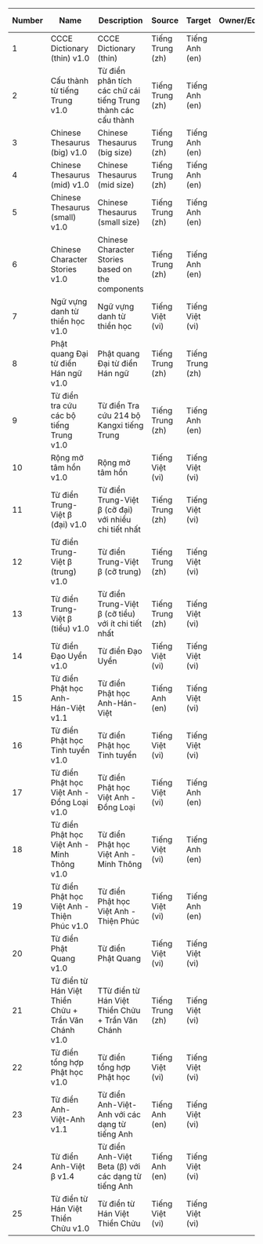 | Number | Name | Description |Source |Target |Owner/Editor |Version |Definitions |DictD | Lingvo (DSL) | EPUB | Kobo | Kindle (.mobi) | StartDict | Yomitan |
| --- | --- |  --- | --- | --- | --- | --- | --- | --- | --- | --- | --- | --- | --- | --- |
| 1 | CCCE Dictionary (thin) v1.0 | CCCE Dictionary (thin) |Tiếng Trung (zh) |Tiếng Anh (en) | |1.0 |107,334 | [Download](https://github.com/catusf/tudien/releases/tag/v4.0/CCCE-Thin.dictd.zip) | [Download](https://github.com/catusf/tudien/releases/tag/v4.0/CCCE-Thin.dsl.dz) | [Download](https://github.com/catusf/tudien/releases/tag/v4.0/CCCE-Thin.epub) | [Download](https://github.com/catusf/tudien/releases/tag/v4.0/CCCE-Thin.kobo.zip) | [Download](https://github.com/catusf/tudien/releases/tag/v4.0/CCCE-Thin.mobi) | [Download](https://github.com/catusf/tudien/releases/tag/v4.0/CCCE-Thin.stardict.zip) | [Download](https://github.com/catusf/tudien/releases/tag/v4.0/CCCE-Thin.yomitan.zip) |
| 2 | Cấu thành từ tiếng Trung v1.0 | Từ điển phân tích các chữ cái tiếng Trung thành các cấu thành |Tiếng Trung (zh) |Tiếng Anh (en) | |1.0 |9,145 | [Download](https://github.com/catusf/tudien/releases/tag/v4.0/Char-Component-Dict.dictd.zip) | [Download](https://github.com/catusf/tudien/releases/tag/v4.0/Char-Component-Dict.dsl.dz) | [Download](https://github.com/catusf/tudien/releases/tag/v4.0/Char-Component-Dict.epub) | [Download](https://github.com/catusf/tudien/releases/tag/v4.0/Char-Component-Dict.kobo.zip) | [Download](https://github.com/catusf/tudien/releases/tag/v4.0/Char-Component-Dict.mobi) | [Download](https://github.com/catusf/tudien/releases/tag/v4.0/Char-Component-Dict.stardict.zip) | [Download](https://github.com/catusf/tudien/releases/tag/v4.0/Char-Component-Dict.yomitan.zip) |
| 3 | Chinese Thesaurus (big) v1.0 | Chinese Thesaurus (big size) |Tiếng Trung (zh) |Tiếng Anh (en) | |1.0 |50,129 | [Download](https://github.com/catusf/tudien/releases/tag/v4.0/ChineseThesaurus-big.dictd.zip) | [Download](https://github.com/catusf/tudien/releases/tag/v4.0/ChineseThesaurus-big.dsl.dz) | [Download](https://github.com/catusf/tudien/releases/tag/v4.0/ChineseThesaurus-big.epub) | [Download](https://github.com/catusf/tudien/releases/tag/v4.0/ChineseThesaurus-big.kobo.zip) | [Download](https://github.com/catusf/tudien/releases/tag/v4.0/ChineseThesaurus-big.mobi) | [Download](https://github.com/catusf/tudien/releases/tag/v4.0/ChineseThesaurus-big.stardict.zip) | [Download](https://github.com/catusf/tudien/releases/tag/v4.0/ChineseThesaurus-big.yomitan.zip) |
| 4 | Chinese Thesaurus (mid) v1.0 | Chinese Thesaurus (mid size) |Tiếng Trung (zh) |Tiếng Anh (en) | |1.0 |50,129 | [Download](https://github.com/catusf/tudien/releases/tag/v4.0/ChineseThesaurus-mid.dictd.zip) | [Download](https://github.com/catusf/tudien/releases/tag/v4.0/ChineseThesaurus-mid.dsl.dz) | [Download](https://github.com/catusf/tudien/releases/tag/v4.0/ChineseThesaurus-mid.epub) | [Download](https://github.com/catusf/tudien/releases/tag/v4.0/ChineseThesaurus-mid.kobo.zip) | [Download](https://github.com/catusf/tudien/releases/tag/v4.0/ChineseThesaurus-mid.mobi) | [Download](https://github.com/catusf/tudien/releases/tag/v4.0/ChineseThesaurus-mid.stardict.zip) | [Download](https://github.com/catusf/tudien/releases/tag/v4.0/ChineseThesaurus-mid.yomitan.zip) |
| 5 | Chinese Thesaurus (small) v1.0 | Chinese Thesaurus (small size) |Tiếng Trung (zh) |Tiếng Anh (en) | |1.0 |50,129 | [Download](https://github.com/catusf/tudien/releases/tag/v4.0/ChineseThesaurus-small.dictd.zip) | [Download](https://github.com/catusf/tudien/releases/tag/v4.0/ChineseThesaurus-small.dsl.dz) | [Download](https://github.com/catusf/tudien/releases/tag/v4.0/ChineseThesaurus-small.epub) | [Download](https://github.com/catusf/tudien/releases/tag/v4.0/ChineseThesaurus-small.kobo.zip) | [Download](https://github.com/catusf/tudien/releases/tag/v4.0/ChineseThesaurus-small.mobi) | [Download](https://github.com/catusf/tudien/releases/tag/v4.0/ChineseThesaurus-small.stardict.zip) | [Download](https://github.com/catusf/tudien/releases/tag/v4.0/ChineseThesaurus-small.yomitan.zip) |
| 6 | Chinese Character Stories v1.0 | Chinese Character Stories based on the components |Tiếng Trung (zh) |Tiếng Anh (en) | |1.0 |3,300 | [Download](https://github.com/catusf/tudien/releases/tag/v4.0/HanziHeroPleco.dictd.zip) | [Download](https://github.com/catusf/tudien/releases/tag/v4.0/HanziHeroPleco.dsl.dz) | [Download](https://github.com/catusf/tudien/releases/tag/v4.0/HanziHeroPleco.epub) | [Download](https://github.com/catusf/tudien/releases/tag/v4.0/HanziHeroPleco.kobo.zip) | [Download](https://github.com/catusf/tudien/releases/tag/v4.0/HanziHeroPleco.mobi) | [Download](https://github.com/catusf/tudien/releases/tag/v4.0/HanziHeroPleco.stardict.zip) | [Download](https://github.com/catusf/tudien/releases/tag/v4.0/HanziHeroPleco.yomitan.zip) |
| 7 | Ngữ vựng danh từ thiền học v1.0 | Ngữ vựng danh từ thiền học |Tiếng Việt (vi) |Tiếng Việt (vi) | |1.0 |302 | [Download](https://github.com/catusf/tudien/releases/tag/v4.0/Ngu-vung-Danh-tu-Thien-hoc.dictd.zip) | [Download](https://github.com/catusf/tudien/releases/tag/v4.0/Ngu-vung-Danh-tu-Thien-hoc.dsl.dz) | [Download](https://github.com/catusf/tudien/releases/tag/v4.0/Ngu-vung-Danh-tu-Thien-hoc.epub) | [Download](https://github.com/catusf/tudien/releases/tag/v4.0/Ngu-vung-Danh-tu-Thien-hoc.kobo.zip) | [Download](https://github.com/catusf/tudien/releases/tag/v4.0/Ngu-vung-Danh-tu-Thien-hoc.mobi) | [Download](https://github.com/catusf/tudien/releases/tag/v4.0/Ngu-vung-Danh-tu-Thien-hoc.stardict.zip) | [Download](https://github.com/catusf/tudien/releases/tag/v4.0/Ngu-vung-Danh-tu-Thien-hoc.yomitan.zip) |
| 8 | Phật quang Đại từ điển Hán ngữ v1.0 | Phật quang Đại từ điển Hán ngữ |Tiếng Trung (zh) |Tiếng Trung (zh) | |1.0 |22,899 | [Download](https://github.com/catusf/tudien/releases/tag/v4.0/Phat-Quang-Dai-tu-dien-Han-ngu.dictd.zip) | [Download](https://github.com/catusf/tudien/releases/tag/v4.0/Phat-Quang-Dai-tu-dien-Han-ngu.dsl.dz) | [Download](https://github.com/catusf/tudien/releases/tag/v4.0/Phat-Quang-Dai-tu-dien-Han-ngu.epub) | [Download](https://github.com/catusf/tudien/releases/tag/v4.0/Phat-Quang-Dai-tu-dien-Han-ngu.kobo.zip) | [Download](https://github.com/catusf/tudien/releases/tag/v4.0/Phat-Quang-Dai-tu-dien-Han-ngu.mobi) | [Download](https://github.com/catusf/tudien/releases/tag/v4.0/Phat-Quang-Dai-tu-dien-Han-ngu.stardict.zip) | [Download](https://github.com/catusf/tudien/releases/tag/v4.0/Phat-Quang-Dai-tu-dien-Han-ngu.yomitan.zip) |
| 9 | Từ điển tra cứu các bộ tiếng Trung v1.0 | Từ điển Tra cứu 214 bộ Kangxi tiếng Trung |Tiếng Trung (zh) |Tiếng Anh (en) | |1.0 |789 | [Download](https://github.com/catusf/tudien/releases/tag/v4.0/radical_name_pleco.dictd.zip) | [Download](https://github.com/catusf/tudien/releases/tag/v4.0/radical_name_pleco.dsl.dz) | [Download](https://github.com/catusf/tudien/releases/tag/v4.0/radical_name_pleco.epub) | [Download](https://github.com/catusf/tudien/releases/tag/v4.0/radical_name_pleco.kobo.zip) | [Download](https://github.com/catusf/tudien/releases/tag/v4.0/radical_name_pleco.mobi) | [Download](https://github.com/catusf/tudien/releases/tag/v4.0/radical_name_pleco.stardict.zip) | [Download](https://github.com/catusf/tudien/releases/tag/v4.0/radical_name_pleco.yomitan.zip) |
| 10 | Rộng mở tâm hồn v1.0 | Rộng mở tâm hồn |Tiếng Việt (vi) |Tiếng Việt (vi) | |1.0 |1,347 | [Download](https://github.com/catusf/tudien/releases/tag/v4.0/Rong-mo-tam-hon.dictd.zip) | [Download](https://github.com/catusf/tudien/releases/tag/v4.0/Rong-mo-tam-hon.dsl.dz) | [Download](https://github.com/catusf/tudien/releases/tag/v4.0/Rong-mo-tam-hon.epub) | [Download](https://github.com/catusf/tudien/releases/tag/v4.0/Rong-mo-tam-hon.kobo.zip) | [Download](https://github.com/catusf/tudien/releases/tag/v4.0/Rong-mo-tam-hon.mobi) | [Download](https://github.com/catusf/tudien/releases/tag/v4.0/Rong-mo-tam-hon.stardict.zip) | [Download](https://github.com/catusf/tudien/releases/tag/v4.0/Rong-mo-tam-hon.yomitan.zip) |
| 11 | Từ điển Trung-Việt β (đại) v1.0 | Từ điển Trung-Việt β (cỡ đại) với nhiều chi tiết nhất |Tiếng Trung (zh) |Tiếng Việt (vi) | |1.0 |0 | [Download](https://github.com/catusf/tudien/releases/tag/v4.0/TrungViet-big.dictd.zip) | [Download](https://github.com/catusf/tudien/releases/tag/v4.0/TrungViet-big.dsl.dz) | [Download](https://github.com/catusf/tudien/releases/tag/v4.0/TrungViet-big.epub) | [Download](https://github.com/catusf/tudien/releases/tag/v4.0/TrungViet-big.kobo.zip) | [Download](https://github.com/catusf/tudien/releases/tag/v4.0/TrungViet-big.mobi) | [Download](https://github.com/catusf/tudien/releases/tag/v4.0/TrungViet-big.stardict.zip) | [Download](https://github.com/catusf/tudien/releases/tag/v4.0/TrungViet-big.yomitan.zip) |
| 12 | Từ điển Trung-Việt β (trung) v1.0 | Từ điển Trung-Việt β (cỡ trung) |Tiếng Trung (zh) |Tiếng Việt (vi) | |1.0 |78,157 | [Download](https://github.com/catusf/tudien/releases/tag/v4.0/TrungViet-mid.dictd.zip) | [Download](https://github.com/catusf/tudien/releases/tag/v4.0/TrungViet-mid.dsl.dz) | [Download](https://github.com/catusf/tudien/releases/tag/v4.0/TrungViet-mid.epub) | [Download](https://github.com/catusf/tudien/releases/tag/v4.0/TrungViet-mid.kobo.zip) | [Download](https://github.com/catusf/tudien/releases/tag/v4.0/TrungViet-mid.mobi) | [Download](https://github.com/catusf/tudien/releases/tag/v4.0/TrungViet-mid.stardict.zip) | [Download](https://github.com/catusf/tudien/releases/tag/v4.0/TrungViet-mid.yomitan.zip) |
| 13 | Từ điển Trung-Việt β (tiểu) v1.0 | Từ điển Trung-Việt β (cỡ tiểu) với ít chi tiết nhất |Tiếng Trung (zh) |Tiếng Việt (vi) | |1.0 |78,157 | [Download](https://github.com/catusf/tudien/releases/tag/v4.0/TrungViet-small.dictd.zip) | [Download](https://github.com/catusf/tudien/releases/tag/v4.0/TrungViet-small.dsl.dz) | [Download](https://github.com/catusf/tudien/releases/tag/v4.0/TrungViet-small.epub) | [Download](https://github.com/catusf/tudien/releases/tag/v4.0/TrungViet-small.kobo.zip) | [Download](https://github.com/catusf/tudien/releases/tag/v4.0/TrungViet-small.mobi) | [Download](https://github.com/catusf/tudien/releases/tag/v4.0/TrungViet-small.stardict.zip) | [Download](https://github.com/catusf/tudien/releases/tag/v4.0/TrungViet-small.yomitan.zip) |
| 14 | Từ điển Đạo Uyển v1.0 | Từ điển Đạo Uyển |Tiếng Việt (vi) |Tiếng Việt (vi) | |1.0 |3,262 | [Download](https://github.com/catusf/tudien/releases/tag/v4.0/Tu-dien-Dao-Uyen.dictd.zip) | [Download](https://github.com/catusf/tudien/releases/tag/v4.0/Tu-dien-Dao-Uyen.dsl.dz) | [Download](https://github.com/catusf/tudien/releases/tag/v4.0/Tu-dien-Dao-Uyen.epub) | [Download](https://github.com/catusf/tudien/releases/tag/v4.0/Tu-dien-Dao-Uyen.kobo.zip) | [Download](https://github.com/catusf/tudien/releases/tag/v4.0/Tu-dien-Dao-Uyen.mobi) | [Download](https://github.com/catusf/tudien/releases/tag/v4.0/Tu-dien-Dao-Uyen.stardict.zip) | [Download](https://github.com/catusf/tudien/releases/tag/v4.0/Tu-dien-Dao-Uyen.yomitan.zip) |
| 15 | Từ điển Phật học Anh-Hán-Việt v1.1 | Từ điển Phật học Anh-Hán-Việt |Tiếng Anh (en) |Tiếng Việt (vi) | |1.1 |3,914 | [Download](https://github.com/catusf/tudien/releases/tag/v4.0/Tu-dien-Phat-hoc-Anh-Han-Viet.dictd.zip) | [Download](https://github.com/catusf/tudien/releases/tag/v4.0/Tu-dien-Phat-hoc-Anh-Han-Viet.dsl.dz) | [Download](https://github.com/catusf/tudien/releases/tag/v4.0/Tu-dien-Phat-hoc-Anh-Han-Viet.epub) | [Download](https://github.com/catusf/tudien/releases/tag/v4.0/Tu-dien-Phat-hoc-Anh-Han-Viet.kobo.zip) | [Download](https://github.com/catusf/tudien/releases/tag/v4.0/Tu-dien-Phat-hoc-Anh-Han-Viet.mobi) | [Download](https://github.com/catusf/tudien/releases/tag/v4.0/Tu-dien-Phat-hoc-Anh-Han-Viet.stardict.zip) | [Download](https://github.com/catusf/tudien/releases/tag/v4.0/Tu-dien-Phat-hoc-Anh-Han-Viet.yomitan.zip) |
| 16 | Từ điển Phật học Tinh tuyển v1.0 | Từ điển Phật học Tinh tuyển |Tiếng Việt (vi) |Tiếng Việt (vi) | |1.0 |2,918 | [Download](https://github.com/catusf/tudien/releases/tag/v4.0/Tu-dien-Phat-hoc-Tinh-tuyen.dictd.zip) | [Download](https://github.com/catusf/tudien/releases/tag/v4.0/Tu-dien-Phat-hoc-Tinh-tuyen.dsl.dz) | [Download](https://github.com/catusf/tudien/releases/tag/v4.0/Tu-dien-Phat-hoc-Tinh-tuyen.epub) | [Download](https://github.com/catusf/tudien/releases/tag/v4.0/Tu-dien-Phat-hoc-Tinh-tuyen.kobo.zip) | [Download](https://github.com/catusf/tudien/releases/tag/v4.0/Tu-dien-Phat-hoc-Tinh-tuyen.mobi) | [Download](https://github.com/catusf/tudien/releases/tag/v4.0/Tu-dien-Phat-hoc-Tinh-tuyen.stardict.zip) | [Download](https://github.com/catusf/tudien/releases/tag/v4.0/Tu-dien-Phat-hoc-Tinh-tuyen.yomitan.zip) |
| 17 | Từ điển Phật học Việt Anh - Đồng Loại v1.0 | Từ điển Phật học Việt Anh - Đồng Loại |Tiếng Việt (vi) |Tiếng Anh (en) | |1.0 |7,847 | [Download](https://github.com/catusf/tudien/releases/tag/v4.0/Tu-dien-Phat-hoc-Viet-Anh-Dong-Loai.dictd.zip) | [Download](https://github.com/catusf/tudien/releases/tag/v4.0/Tu-dien-Phat-hoc-Viet-Anh-Dong-Loai.dsl.dz) | [Download](https://github.com/catusf/tudien/releases/tag/v4.0/Tu-dien-Phat-hoc-Viet-Anh-Dong-Loai.epub) | [Download](https://github.com/catusf/tudien/releases/tag/v4.0/Tu-dien-Phat-hoc-Viet-Anh-Dong-Loai.kobo.zip) | [Download](https://github.com/catusf/tudien/releases/tag/v4.0/Tu-dien-Phat-hoc-Viet-Anh-Dong-Loai.mobi) | [Download](https://github.com/catusf/tudien/releases/tag/v4.0/Tu-dien-Phat-hoc-Viet-Anh-Dong-Loai.stardict.zip) | [Download](https://github.com/catusf/tudien/releases/tag/v4.0/Tu-dien-Phat-hoc-Viet-Anh-Dong-Loai.yomitan.zip) |
| 18 | Từ điển Phật học Việt Anh - Minh Thông v1.0 | Từ điển Phật học Việt Anh - Minh Thông |Tiếng Việt (vi) |Tiếng Anh (en) | |1.0 |9,113 | [Download](https://github.com/catusf/tudien/releases/tag/v4.0/Tu-dien-Phat-hoc-Viet-Anh-Minh-Thong.dictd.zip) | [Download](https://github.com/catusf/tudien/releases/tag/v4.0/Tu-dien-Phat-hoc-Viet-Anh-Minh-Thong.dsl.dz) | [Download](https://github.com/catusf/tudien/releases/tag/v4.0/Tu-dien-Phat-hoc-Viet-Anh-Minh-Thong.epub) | [Download](https://github.com/catusf/tudien/releases/tag/v4.0/Tu-dien-Phat-hoc-Viet-Anh-Minh-Thong.kobo.zip) | [Download](https://github.com/catusf/tudien/releases/tag/v4.0/Tu-dien-Phat-hoc-Viet-Anh-Minh-Thong.mobi) | [Download](https://github.com/catusf/tudien/releases/tag/v4.0/Tu-dien-Phat-hoc-Viet-Anh-Minh-Thong.stardict.zip) | [Download](https://github.com/catusf/tudien/releases/tag/v4.0/Tu-dien-Phat-hoc-Viet-Anh-Minh-Thong.yomitan.zip) |
| 19 | Từ điển Phật học Việt Anh - Thiện Phúc v1.0 | Từ điển Phật học Việt Anh - Thiện Phúc |Tiếng Việt (vi) |Tiếng Anh (en) | |1.0 |24,767 | [Download](https://github.com/catusf/tudien/releases/tag/v4.0/Tu-dien-Phat-hoc-Viet-Anh-Thien-Phuc.dictd.zip) | [Download](https://github.com/catusf/tudien/releases/tag/v4.0/Tu-dien-Phat-hoc-Viet-Anh-Thien-Phuc.dsl.dz) | [Download](https://github.com/catusf/tudien/releases/tag/v4.0/Tu-dien-Phat-hoc-Viet-Anh-Thien-Phuc.epub) | [Download](https://github.com/catusf/tudien/releases/tag/v4.0/Tu-dien-Phat-hoc-Viet-Anh-Thien-Phuc.kobo.zip) | [Download](https://github.com/catusf/tudien/releases/tag/v4.0/Tu-dien-Phat-hoc-Viet-Anh-Thien-Phuc.mobi) | [Download](https://github.com/catusf/tudien/releases/tag/v4.0/Tu-dien-Phat-hoc-Viet-Anh-Thien-Phuc.stardict.zip) | [Download](https://github.com/catusf/tudien/releases/tag/v4.0/Tu-dien-Phat-hoc-Viet-Anh-Thien-Phuc.yomitan.zip) |
| 20 | Từ điển Phật Quang v1.0 | Từ điển Phật Quang |Tiếng Việt (vi) |Tiếng Việt (vi) | |1.0 |16,973 | [Download](https://github.com/catusf/tudien/releases/tag/v4.0/Tu-dien-Phat-Quang.dictd.zip) | [Download](https://github.com/catusf/tudien/releases/tag/v4.0/Tu-dien-Phat-Quang.dsl.dz) | [Download](https://github.com/catusf/tudien/releases/tag/v4.0/Tu-dien-Phat-Quang.epub) | [Download](https://github.com/catusf/tudien/releases/tag/v4.0/Tu-dien-Phat-Quang.kobo.zip) | [Download](https://github.com/catusf/tudien/releases/tag/v4.0/Tu-dien-Phat-Quang.mobi) | [Download](https://github.com/catusf/tudien/releases/tag/v4.0/Tu-dien-Phat-Quang.stardict.zip) | [Download](https://github.com/catusf/tudien/releases/tag/v4.0/Tu-dien-Phat-Quang.yomitan.zip) |
| 21 | Từ điển từ Hán Việt Thiền Chửu + Trần Văn Chánh v1.0 | TTừ điển từ Hán Việt Thiền Chửu + Trần Văn Chánh |Tiếng Trung (zh) |Tiếng Việt (vi) | |1.0 |22,030 | [Download](https://github.com/catusf/tudien/releases/tag/v4.0/Tu-dien-ThienChuu-TranVanChanh.dictd.zip) | [Download](https://github.com/catusf/tudien/releases/tag/v4.0/Tu-dien-ThienChuu-TranVanChanh.dsl.dz) | [Download](https://github.com/catusf/tudien/releases/tag/v4.0/Tu-dien-ThienChuu-TranVanChanh.epub) | [Download](https://github.com/catusf/tudien/releases/tag/v4.0/Tu-dien-ThienChuu-TranVanChanh.kobo.zip) | [Download](https://github.com/catusf/tudien/releases/tag/v4.0/Tu-dien-ThienChuu-TranVanChanh.mobi) | [Download](https://github.com/catusf/tudien/releases/tag/v4.0/Tu-dien-ThienChuu-TranVanChanh.stardict.zip) | [Download](https://github.com/catusf/tudien/releases/tag/v4.0/Tu-dien-ThienChuu-TranVanChanh.yomitan.zip) |
| 22 | Từ điển tổng hợp Phật học v1.0 | Từ điển tổng hợp Phật học |Tiếng Việt (vi) |Tiếng Việt (vi) | |1.0 |49,569 | [Download](https://github.com/catusf/tudien/releases/tag/v4.0/Tu-dien-Tong-hop-Phat-hoc.dictd.zip) | [Download](https://github.com/catusf/tudien/releases/tag/v4.0/Tu-dien-Tong-hop-Phat-hoc.dsl.dz) | [Download](https://github.com/catusf/tudien/releases/tag/v4.0/Tu-dien-Tong-hop-Phat-hoc.epub) | [Download](https://github.com/catusf/tudien/releases/tag/v4.0/Tu-dien-Tong-hop-Phat-hoc.kobo.zip) | [Download](https://github.com/catusf/tudien/releases/tag/v4.0/Tu-dien-Tong-hop-Phat-hoc.mobi) | [Download](https://github.com/catusf/tudien/releases/tag/v4.0/Tu-dien-Tong-hop-Phat-hoc.stardict.zip) | [Download](https://github.com/catusf/tudien/releases/tag/v4.0/Tu-dien-Tong-hop-Phat-hoc.yomitan.zip) |
| 23 | Từ điển Anh-Việt-Anh v1.1 | Từ điển Anh-Việt-Anh với các dạng từ tiếng Anh |Tiếng Anh (en) |Tiếng Việt (vi) | |1.1 |148,214 | [Download](https://github.com/catusf/tudien/releases/tag/v4.0/TudienAnhVietAnh.dictd.zip) | [Download](https://github.com/catusf/tudien/releases/tag/v4.0/TudienAnhVietAnh.dsl.dz) | [Download](https://github.com/catusf/tudien/releases/tag/v4.0/TudienAnhVietAnh.epub) | [Download](https://github.com/catusf/tudien/releases/tag/v4.0/TudienAnhVietAnh.kobo.zip) | [Download](https://github.com/catusf/tudien/releases/tag/v4.0/TudienAnhVietAnh.mobi) | [Download](https://github.com/catusf/tudien/releases/tag/v4.0/TudienAnhVietAnh.stardict.zip) | [Download](https://github.com/catusf/tudien/releases/tag/v4.0/TudienAnhVietAnh.yomitan.zip) |
| 24 | Từ điển Anh-Việt β v1.4 | Từ điển Anh-Việt Beta (β) với các dạng từ tiếng Anh |Tiếng Anh (en) |Tiếng Việt (vi) | |1.4 |106,059 | [Download](https://github.com/catusf/tudien/releases/tag/v4.0/TudienAnhVietBeta.dictd.zip) | [Download](https://github.com/catusf/tudien/releases/tag/v4.0/TudienAnhVietBeta.dsl.dz) | [Download](https://github.com/catusf/tudien/releases/tag/v4.0/TudienAnhVietBeta.epub) | [Download](https://github.com/catusf/tudien/releases/tag/v4.0/TudienAnhVietBeta.kobo.zip) | [Download](https://github.com/catusf/tudien/releases/tag/v4.0/TudienAnhVietBeta.mobi) | [Download](https://github.com/catusf/tudien/releases/tag/v4.0/TudienAnhVietBeta.stardict.zip) | [Download](https://github.com/catusf/tudien/releases/tag/v4.0/TudienAnhVietBeta.yomitan.zip) |
| 25 | Từ điển từ Hán Việt Thiền Chửu v1.0 | Từ điển từ Hán Việt Thiền Chửu |Tiếng Việt (vi) |Tiếng Việt (vi) | |1.0 |9,898 | [Download](https://github.com/catusf/tudien/releases/tag/v4.0/TudienThienChuu.dictd.zip) | [Download](https://github.com/catusf/tudien/releases/tag/v4.0/TudienThienChuu.dsl.dz) | [Download](https://github.com/catusf/tudien/releases/tag/v4.0/TudienThienChuu.epub) | [Download](https://github.com/catusf/tudien/releases/tag/v4.0/TudienThienChuu.kobo.zip) | [Download](https://github.com/catusf/tudien/releases/tag/v4.0/TudienThienChuu.mobi) | [Download](https://github.com/catusf/tudien/releases/tag/v4.0/TudienThienChuu.stardict.zip) | [Download](https://github.com/catusf/tudien/releases/tag/v4.0/TudienThienChuu.yomitan.zip) |